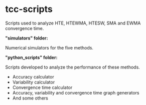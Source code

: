 # tcc-scripts
Scripts used to analyze HTE, HTEWMA, HTESW, SMA and EWMA convergence time.

**"simulators" folder:**

Numerical simulators for the five methods.

**"python_scripts" folder:**

Scripts developed to analyze the performance of these methods.

- Accuracy calculator
- Variability calculator
- Convergence time calculator
- Accuracy, variability and convergence time graph generators
- And some others
